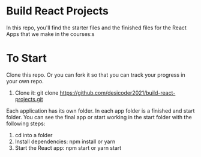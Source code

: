 # Build React Projects

In this repo, you'll find the starter files and the finished files for the React Apps that we make in the courses:s

# To Start

Clone this repo. Or you can fork it so that you can track your progress in your own repo.

1. Clone it: git clone https://github.com/desicoder2021/build-react-projects.git

Each application has its own folder. In each app folder is a finished and start folder. You can see the final app or start working in the start folder with the following steps:

1. cd into a folder
2. Install dependencies: npm install or yarn
3. Start the React app: npm start or yarn start
